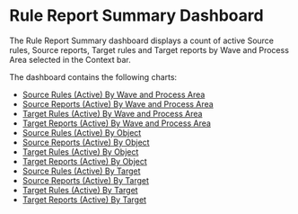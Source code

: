 # Rule Report Summary Dashboard

The Rule Report Summary dashboard displays a count of active Source
rules, Source reports, Target rules and Target reports by Wave and
Process Area selected in the Context bar.

The dashboard contains the following charts:

  - [Source Rules (Active) By Wave and Process
    Area](Source_Rules_Active_by_Wave_and_Process_Area.htm)
  - [Source Reports (Active) By Wave and Process
    Area](Source_Reports_Active_by_Wave_and_Process_Area.htm)
  - [Target Rules (Active) By Wave and Process
    Area](Target_Rules_Active_by_Wave_and_Process_Area.htm)
  - [Target Reports (Active) By Wave and Process
    Area](Target_Reports_Active_by_Wave_and_Process_Area.htm)
  - [Source Rules (Active) By Object](Source_Rules_Active_by_Object.htm)
  - [Source Reports (Active) By
    Object](Source_Reports_Active_by_Object.htm)
  - [Target Rules (Active) By Object](Target_Rules_Active_by_Object.htm)
  - [Target Reports (Active) By
    Object](Target_Reports_Active_by_Object.htm)
  - [Source Rules (Active) By Target](Source_Rules_Active_by_Target.htm)
  - [Source Reports (Active) By
    Target](Source_Reports_Active_by_Target.htm)
  - [Target Rules (Active) By Target](Target_Rules_Active_by_Target.htm)
  - [Target Reports (Active) By
    Target](Target_Reports_Active_by_Target.htm)
